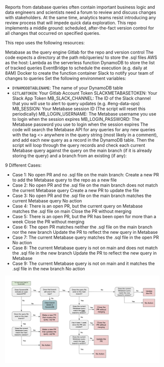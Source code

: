 Reports from database queries often contain important business logic and data engineers and scientists need a forum to review and discuss changes with stakeholders. At the same time, analytics teams resist introducing any review process that will impede quick data exploration. This repo implements a middle ground: scheduled, after-the-fact version control for all changes that occurred on specified queries.

This repo uses the following resources:

Metabase as the query engine
Gitlab for the repo and version control
The code expects a directory at the path mb/queries/ to store the .sql files
AWS as the host:
Lambda as the serverless function
DynamoDB to store the list of tracked queries
EventBridge to schedule the execution (e.g. daily at 8AM)
Docker to create the function container
Slack to notify your team of changes to queries
Set the following environment variables:

- `DYNAMODBTABLENAME`: The name of your DynamoDB table
- `GITLABTOKEN`: Your Gitlab Account Token
SLACKMETABASETOKEN: Your Slack App Token
MB_SLACK_CHANNEL: The ID of the Slack channel that you will use to alert to query updates (e.g. #eng-data-ops)
MB_SESSION: Your Metabase session ID (The script will reset this periodically)
MB_LOGIN_USERNAME: The Metabase username you use to login when the session expires
MB_LOGIN_PASSWORD: The Metabase password you use to login when the session expires
The code will search the Metabase API for any queries for any new queries with the tag <<VERSION CONTROL>> anywhere in the query string (most likely in a comment), and add each new query as a record in the DynamoDB table. Then the script will loop through the query records and check each current Metabase query against the query on the main branch (if it is already storing the query) and a branch from an existing (if any):

9 Different Cases:

- Case 1: No open PR and no .sql file on the main branch:
Create a new PR to add the Metabase query to the repo as a new file
- Case 2: No open PR and the .sql file on the main branch does not match the current Metabase query
Create a new PR to update the file
- Case 3: No open PR and the .sql file on the main branch matches the current Metabase query
No action
- Case 4: There is an open PR, but the current query on Metabase matches the .sql file on main
Close the PR without merging
- Case 5: There is an open PR, but the PR has been open for more than a week
Close the PR without merging
- Case 6: The open PR matches neither the .sql file on the main branch nor the new branch
Update the PR to reflect the new query in Metabase
- Case 7: The current Metabase query matches the .sql file in the open PR
No action
- Case 8: The current Metabase query is not on main and does not match the .sql file in the new branch
Update the PR to reflect the new query in Metabase
- Case 9: The current Metabase query is not on main and it matches the .sql file in the new branch
No action

![alt text](logic_flowchart.png)

